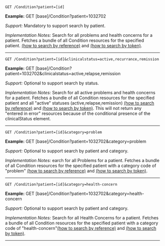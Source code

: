 
`GET /Condition?patient=[id]`

**Example:** GET [base]/Condition?patient=1032702

*Support:* Mandatory to support search by patient.

*Implementation Notes:*  Search for all problems and health concerns for a patient. Fetches a bundle of all Condition resources for the specified patient. [(how to search by reference)] and [(how to search by token)].


-----------

`GET /Condition?patient=[id]&clinicalstatus=active,recurrance,remission`

**Example:** GET [base]/Condition?patient=1032702&clinicalstatus=active,relapse,remission

*Support:* Optional to support search by status.

*Implementation Notes:* Search for all active problems and health concerns for a patient. Fetches a bundle of all Condition resources for the specified patient and all "active" statuses (active,relapse,remission)  [(how to search by reference)] and [(how to search by token)]. This will not return any "entered in error" resources because of the conditional presence of the clinicalStatus element.


-----------
`GET /Condition?patient=[id]&category=problem`

**Example:** GET [base]/Condition?patient=1032702&category=problem

*Support:* Optional to support search by patient and category.

*Implementation Notes:*  earch for all Problems for a patient. Fetches a bundle of all Condition resources for the specified patient with a category code of "problem" [(how to search by reference)] and [(how to search by token)].


-----------

`GET /Condition?patient=[id]&category=health-concern`


**Example:** GET [base]/Condition?patient=1032702&category=health-concern

*Support:* Optional to support search by patient and category.

*Implementation Notes:*  Search for all Health Concerns for a patient. Fetches a bundle of all Condition resources for the specified patient with a category code of "health-concern"[(how to search by reference)] and [(how to search by token)].


-----------


  [(how to search by reference)]: {{site.data.fhir.path}}/search.html#reference
  [(how to search by token)]: {{site.data.fhir.path}}/search.html#token
  [Composite Search Parameters]: {{site.data.fhir.path}}/search.html#combining
  [(how to search by date)]: {{site.data.fhir.path}}/search.html#date
  [(how to search by string)]: {{site.data.fhir.path}}/search.html#string
